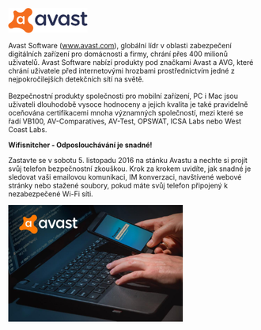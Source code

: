 <img src="/images/logos/avast.svg" style="width: 160px;"/>

Avast Software (www.avast.com), globální lídr v oblasti zabezpečení digitálních zařízení pro domácnosti a firmy, chrání přes 400 milionů uživatelů. Avast Software nabízí produkty pod značkami Avast a AVG, které chrání uživatele před internetovými hrozbami prostřednictvím jedné z nejpokročilejších detekčních sítí na světě.
<br><br>
Bezpečnostní produkty společnosti pro mobilní zařízení, PC i Mac jsou uživateli dlouhodobě vysoce hodnoceny a jejich kvalita je také pravidelně oceňována certifikacemi mnoha významných společností, mezi které se řadí VB100, AV-Comparatives, AV-Test, OPSWAT, ICSA Labs nebo West Coast Labs.

__Wifisnitcher - Odposlouchávání je snadné!__


Zastavte se v sobotu 5. listopadu 2016 na stánku Avastu a nechte si projít svůj telefon bezpečnostní
zkouškou. Krok za krokem uvidíte, jak snadné je sledovat vaši emailovou komunikaci, IM konverzaci,
navštívené webové stránky nebo stažené soubory, pokud máte svůj telefon připojený k
nezabezpečené Wi-Fi síti.

<img src="/images/posts/avast_wifisnitcher.jpg" style="width: 70%;"/>
